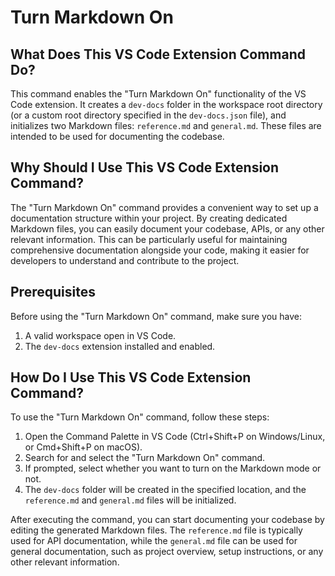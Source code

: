 
# Turn Markdown On

## What Does This VS Code Extension Command Do?

This command enables the "Turn Markdown On" functionality of the VS Code extension. It creates a `dev-docs` folder in the workspace root directory (or a custom root directory specified in the `dev-docs.json` file), and initializes two Markdown files: `reference.md` and `general.md`. These files are intended to be used for documenting the codebase.

## Why Should I Use This VS Code Extension Command?

The "Turn Markdown On" command provides a convenient way to set up a documentation structure within your project. By creating dedicated Markdown files, you can easily document your codebase, APIs, or any other relevant information. This can be particularly useful for maintaining comprehensive documentation alongside your code, making it easier for developers to understand and contribute to the project.

## Prerequisites

Before using the "Turn Markdown On" command, make sure you have:

1. A valid workspace open in VS Code.
2. The `dev-docs` extension installed and enabled.

## How Do I Use This VS Code Extension Command?

To use the "Turn Markdown On" command, follow these steps:

1. Open the Command Palette in VS Code (Ctrl+Shift+P on Windows/Linux, or Cmd+Shift+P on macOS).
2. Search for and select the "Turn Markdown On" command.
3. If prompted, select whether you want to turn on the Markdown mode or not.
4. The `dev-docs` folder will be created in the specified location, and the `reference.md` and `general.md` files will be initialized.

After executing the command, you can start documenting your codebase by editing the generated Markdown files. The `reference.md` file is typically used for API documentation, while the `general.md` file can be used for general documentation, such as project overview, setup instructions, or any other relevant information.
  
  